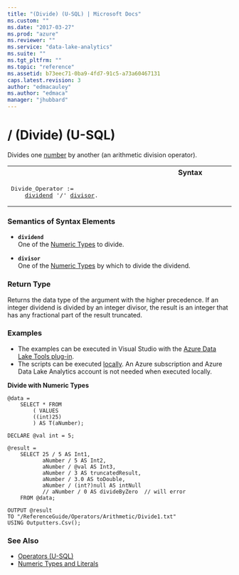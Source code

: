 ```yaml
---
title: "(Divide) (U-SQL) | Microsoft Docs"
ms.custom: ""
ms.date: "2017-03-27"
ms.prod: "azure"
ms.reviewer: ""
ms.service: "data-lake-analytics"
ms.suite: ""
ms.tgt_pltfrm: ""
ms.topic: "reference"
ms.assetid: b73eec71-0ba9-4fd7-91c5-a73a60467131
caps.latest.revision: 3
author: "edmacauley"
ms.author: "edmaca"
manager: "jhubbard"
---
```

# / (Divide) (U-SQL)
Divides one [number](numeric-types-and-literals.md) by another (an arithmetic division operator). 

<table><th>Syntax</th><tr><td><pre>
Divide_Operator :=                                                                                     
    <a href="#expr">dividend</a> '/' <a href="#divisor">divisor</a>.
</pre></td></tr></table>

  
### Semantics of Syntax Elements    
-   <a name="expr"></a>**`dividend`**  
One of the [Numeric Types](numeric-types-and-literals.md) to divide.

-   <a name="divisor"></a>**`divisor`**  
One of the [Numeric Types](numeric-types-and-literals.md) by which to divide the dividend.

### Return Type
Returns the data type of the argument with the higher precedence.  If an integer dividend is divided by an integer divisor, the result is an integer that has any fractional part of the result truncated. 


### Examples   
- The examples can be executed in Visual Studio with the [Azure Data Lake Tools plug-in](https://www.microsoft.com/download/details.aspx?id=49504).  
- The scripts can be executed [locally](https://docs.microsoft.com/azure/data-lake-analytics/data-lake-analytics-data-lake-tools-get-started#run-u-sql-locally).  An Azure subscription and Azure Data Lake Analytics account is not needed when executed locally.

**Divide with Numeric Types**  
```
@data = 
    SELECT * FROM 
        ( VALUES
        ((int)25)
        ) AS T(aNumber);

DECLARE @val int = 5;

@result =
    SELECT 25 / 5 AS Int1,
           aNumber / 5 AS Int2,
           aNumber / @val AS Int3,
           aNumber / 3 AS truncatedResult,
           aNumber / 3.0 AS toDouble,
           aNumber / (int?)null AS intNull           
           // aNumber / 0 AS divideByZero  // will error
    FROM @data;

OUTPUT @result
TO "/ReferenceGuide/Operators/Arithmetic/Divide1.txt"
USING Outputters.Csv();
```

### See Also
* [Operators (U-SQL)](operators-u-sql.md)
* [Numeric Types and Literals](numeric-types-and-literals.md)






